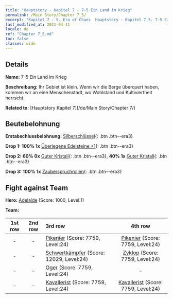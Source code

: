 ```yaml
---
title: "Hauptstory - Kapitel 7 - 7-5 Ein Land im Krieg"
permalink: /Main Story/Chapter 7_5/
excerpt: "Kapitel 7 - 5. Era of Chaos  Hauptstory - Kapitel 7_5. 7-5 Ein Land im Krieg"
last_modified_at: 2021-04-11
locale: de
ref: "Chapter 7_5.md"
toc: false
classes: wide
---
```


## Details

 **Name:** 7-5 Ein Land im Krieg

 **Beschreibung:** Ihr Gebiet ist klein. Wenn wir die Berge überquert haben, kommen wir an eine Menschenstadt, wo Wohlstand und Kultiviertheit herrscht.

 **Related to:** [Hauptstory Kapitel 7](/de/Main Story/Chapter 7/)

## Beutebelohnung

 **Erstabschlussbelohnung:** [Silberschlüssel](/de/Items/con_693/){: .btn .btn--era3}

 **Drop 1:** **100% 1x** [Überlegene Edelsteine +1](/de/Items/mat_23/){: .btn .btn--era3}

 **Drop 2:** **60% 0x** [Guter Kristall](/de/Items/mat_17/){: .btn .btn--era3}, **40% 1x** [Guter Kristall](/de/Items/mat_17/){: .btn .btn--era3}

 **Drop 3:** **100% 1x** [Zauberspruchrollen](/de/Items/con_694/){: .btn .btn--era3}


## Fight against Team
 **Hero:** [Adelaide](/de/heroes/Adelaide/) (Score: 1000, Level:1)

 **Team:**


  | 1st row | 2nd row | 3rd row | 4th row |
  |:----:|:----:|:----|:----:|
  | - | - | [Pikenier](/de/units/Pikeman/) (Score: 7759, Level:24)  | [Pikenier](/de/units/Pikeman/) (Score: 7759, Level:24)  |
  | - | - | [Schwertkämpfer](/de/units/Swordsman/) (Score: 12029, Level:24)  | [Zyklop](/de/units/Cyclops/) (Score: 7759, Level:24)  |
  | - | - | [Oger](/de/units/Ogre/) (Score: 7759, Level:24)  | - |
  | - | - | [Kavallerist](/de/units/Cavalier/) (Score: 7759, Level:24)  | [Kavallerist](/de/units/Cavalier/) (Score: 7759, Level:24)  |


